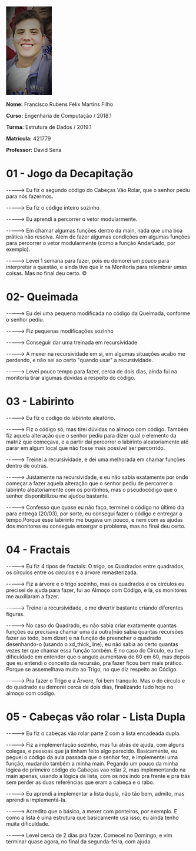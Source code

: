![](eu_Easy-Resize.com.jpg)

**Nome:** Francisco Rubens Félix Martins Filho

**Curso:** Engenharia de Computação / 2018.1  

**Turma:** Estrutura de Dados / 2019.1 

**Matrícula:** 421779

**Professor:** David Sena 

# 01 - Jogo da Decapitação
-----> 	Eu fiz o segundo código do Cabeças Vão Rolar, que o senhor pediu para nós fazermos.

----->	Eu fiz o código inteiro sozinho

-----> 	Eu aprendi a percorrer o vetor modularmente.

-----> 	Em chamar algumas funções dentro da main, nada que uma boa prática não resolva. Além de fazer algumas
condições em algumas funções para percorrer o vetor modularmente (como a função AndarLado, por exemplo).

-----> 	Levei 1 semana para fazer, pois eu demorei um pouco para interpretar a questão, e ainda tive que ir na Monitoria
para relembrar umas coisas. Mas no final deu certo.
©

# 02- Queimada
-----> Eu dei uma pequena modificada no código da Queimada, conforme o senhor pediu.

-----> Fiz pequenas modificações sozinho

-----> Conseguir dar uma treinada em recursividade

-----> A mexer na recursividade em si, em algumas situações acabo me perdendo, e não sei ao certo
"quando usar" a recursividade.

-----> Levei pouco tempo para fazer, cerca de dois dias, ainda fui na monitoria tirar algumas dúvidas a respeito do código.

# 03 - Labirinto
-----> Eu fiz o codigo do labirinto aleatório.

-----> Fiz o código só, mas tirei dúvidas no almoço com código. Também fiz aquela alteração que o senhor pediu para dizer qual o elemento da matriz que começava, e a partir daí percorrer o labirinto aleatoriamente até parar em algum local que não fosse mais possível ser percorrido.

-----> Treinei a recursividade, e dei uma melhorada em chamar funções dentro de outras.

-----> Justamente na recursividade, e eu não sabia exatamente por onde começar a fazer aquela alteração que o senhor pediu de percorrer o labirinto aleatoriamente com os pontinhos, mas o pseudocódigo que o senhor disponibilizou me ajudou bastante.

-----> Confesso que quase eu não faço, terminei o código no último dia para entrega (20/03), por sorte, eu consegui fazer o código e entregar a tempo.Porque esse labirinto me bugava um pouco, e nem com as ajudas dos monitores eu conseguia enxergar o problema, mas no final deu certo.

# 04 - Fractais

-----> Eu fiz 4 tipos de fractais: O trigo, os Quadrados entre quadrados, os círculos entre os círculos e a árvore remasterizada.

-----> Fiz a árvore e o trigo sozinho, mas os quadrados e os círculos eu precisei de ajuda para fazer, fui ao Almoço com Código, e lá, os monitores me auxiliaram a fazer.

-----> Treinei a recursividade, e me divertir bastante criando diferentes figuras.

-----> No caso do Quadrado, eu não sabia criar exatamente quantas funções eu precisava chamar uma da outra(não sabia quantas recursões fazer ao todo, bem dizer) e na função de preencher o quadrado desenhando-o (usando o xd_thick_line), eu não sabia ao certo quantas vezes ter que chamar essa função também. E no caso do Círculo, eu tive dificuldade em entender que o angulo aumentava de 60 em 60, mas depois que eu entendi o conceito da recursão, pra fazer ficou bem mais prático. Porque se assemelhava muito ao Trigo, no que diz respeito ao Código.

-----> Pra fazer o Trigo e a Árvore, foi bem tranquilo. Mas o do círculo e do quadrado eu demorei cerca de dois dias, finalizando tudo hoje no almoço com código.

# 05 - Cabeças vão rolar - Lista Dupla

-----> Eu fiz o cabeças vão rolar parte 2 com a lista encadeada dupla.

-----> Fiz a implementação sozinho, mas fui atrás de ajuda, com alguns colegas, e pessoas que já tinham feito algo parecido. Basicamente, eu peguei o código da aula passada que o senhor fez, e implementei uma função, mudando também a minha main. Pegando um pouco da minha lógica do primeiro código do Cabeças vao rolar 2, mas implementando na main apenas, usando a lógica da lista, com os nós indo pra frente e pra trás sem perder as duas referências que eram a cabeça e o rabo.

-----> Eu aprendi a implementar a lista dupla, não tão bem, admito, mas aprendi a implementá-la.

-----> Acredito que o básico, a mexer com ponteiros, por exemplo. E como a lista é uma estrutura que basicamente usa isso, eu ainda tenho muita dificuldade.

-----> Levei cerca de 2 dias pra fazer. Comecei no Domingo, e vim terminar quase agora, no final da segunda-feira, com ajuda.


